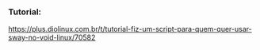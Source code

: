 
### Tutorial:

https://plus.diolinux.com.br/t/tutorial-fiz-um-script-para-quem-quer-usar-sway-no-void-linux/70582
